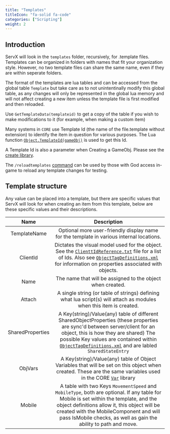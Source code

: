 ```yaml
---
title: "Templates"
titleIcon: "fa-solid fa-code"
categories: ["Scripting"]
weight: 2
---
```


## Introduction

ServX will look in the `templates` folder, recursively, for .template files. Templates can be organized in folders with names that fit your organization style. However, no two template files can share the same name, even if they are within seperate folders.

The format of the templates are lua tables and can be accessed from the global table `Template` but take care as to not unintentinally modify this global table, as any changes will only be represented in the global lua memory and will not affect creating a new item unless the template file is first modified and then reloaded.

Use `GetTemplateData(templateid)` to get a copy of the table if you wish to make modifications to it (for example, when making a custom item)

Many systems in `CORE` use Template Id (the name of the file.template without extension) to identify the item in question for various purposes. The Lua function [`Object.TemplateId(gameObj)`](https://github.com/corp-por/core/blob/main/scripts/globals/lib/object.lua#L35) is used to get this Id.

A Template Id is also a parameter when Creating a GameObj. Please see the [create library](https://github.com/corp-por/core/blob/main/scripts/globals/lib/create.lua).

The `/reloadtemplates` [command](scripting/commands) can be used by those with God access in-game to reload any template changes for testing.

## Template structure
Any value can be placed into a template, but there are specific values that ServX will look for when creating an item from this template, below are these specific values and their descriptions.

| Name | Description |
| :---: | :---: |
| TemplateName| Optional more user-friendly display name for the template in various internal locations. |
| ClientId | Dictates the visual model used for the object. See the [`ClienttIdReference.txt`](https://github.com/corp-por/core/blob/main/ClientIdReference.txt) file for a list of Ids. Also see [`ObjectTagDefinitions.xml`](https://github.com/corp-por/core/blob/main/ObjectTagDefinitions.xml) for information on properties associated with objects. |
| Name | The name that will be assigned to the object when created. |
| Attach | A single string (or table of strings) defining what lua script(s) will attach as modules when this item is created.
| SharedProperties | A Key(string)/Value(any) table of different SharedObjectProperties (these properties are sync'd between server/client for an object, this is how they are shared) The possible Key values are contained within [`ObjectTagDefinitions.xml`](https://github.com/corp-por/core/blob/main/ObjectTagDefinitions.xml) and are labled `SharedStateEntry` |
| ObjVars | A Key(string)/Value(any) table of Object Variables that will be set on this object when created. These are the same variables used in the CORE [`Var`](https://github.com/corp-por/core/blob/main/scripts/globals/lib/var.lua) library |
| Mobile | A table with two Keys `MovementSpeed` and `MobileType`, both are optional. If any table for Mobile is set within the template, and the object definitions allow it, this object will be created with the MobileComponent and will pass IsMobile checks, as well as gain the ability to path and move. |